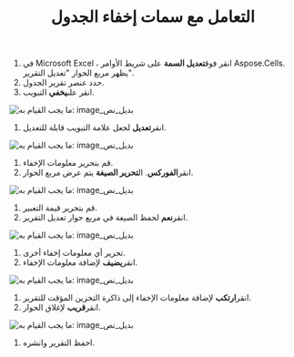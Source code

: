 ﻿---
title: التعامل مع سمات إخفاء الجدول
type: docs
weight: 160
url: /ar/reportingservices/working-with-table-hide-attributes/
---
1.  في Microsoft Excel ، انقر فوق**تعديل السمة** على شريط الأوامر Aspose.Cells.
يظهر مربع الحوار "تعديل التقرير".
1. حدد عنصر تقرير الجدول.
1.  انقر على**يخفي** التبويب.

![ما يجب القيام به: image_بديل_نص](working-with-table-hide-attributes_1.png)




1.  انقر**تعديل** لجعل علامة التبويب قابلة للتعديل.

![ما يجب القيام به: image_بديل_نص](working-with-table-hide-attributes_2.png)




1. قم بتحرير معلومات الإخفاء.
1.  انقر**الفوركس**.
 ال**تحرير الصيغة** يتم عرض مربع الحوار.

![ما يجب القيام به: image_بديل_نص](working-with-table-hide-attributes_3.png)





1. قم بتحرير قيمة التعبير.
1.  انقر**نعم** لحفظ الصيغة في مربع حوار تعديل التقرير.

![ما يجب القيام به: image_بديل_نص](working-with-table-hide-attributes_4.png)




1. تحرير أي معلومات إخفاء أخرى.
1.  انقر**يضيف** لإضافة معلومات الإخفاء.

![ما يجب القيام به: image_بديل_نص](working-with-table-hide-attributes_5.png)




1.  انقر**ارتكب** لإضافة معلومات الإخفاء إلى ذاكرة التخزين المؤقت للتقرير.
1.  انقر**قريب** لإغلاق الحوار.

![ما يجب القيام به: image_بديل_نص](working-with-table-hide-attributes_6.png)




1. احفظ التقرير وانشره.
